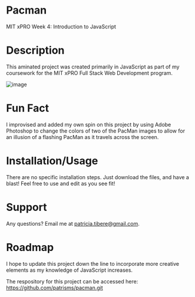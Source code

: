 # Pacman
MIT xPRO Week 4: Introduction to JavaScript

# Description
This aminated project was created primarily in JavaScript as part of my coursework for the MIT xPRO Full Stack Web Development program. 

![image](https://user-images.githubusercontent.com/45735996/109910766-e848c380-7c76-11eb-980f-36590146c4c9.png)

# Fun Fact 
I improvised and added my own spin on this project by using Adobe Photoshop to change the colors of two of the PacMan images to allow for an illusion of a flashing PacMan as it travels across the screen.

# Installation/Usage
There are no specific installation steps. Just download the files, and have a blast! Feel free to use and edit as you see fit!

# Support
Any questions? Email me at patricia.tibere@gmail.com.

# Roadmap
I hope to update this project down the line to incorporate more creative elements as my knowledge of JavaScript increases.

The respository for this project can be accessed here: https://github.com/patrisms/pacman.git
